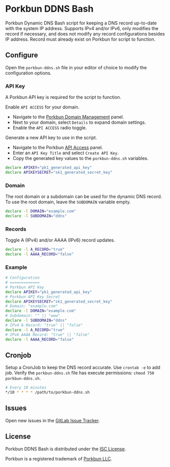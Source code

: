 # Porkbun DDNS Bash
Porkbun Dynamic DNS Bash script for keeping a DNS record up-to-date with the system IP address. Supports IPv4 and/or IPv6, only modifies the record if necessary, and does not modify any record configurations besides IP address. Record must already exist on Porkbun for script to function.

## Configure
Open the `porkbun-ddns.sh` file in your editor of choice to modify the configuration options.

### API Key
A Porkbun API key is required for the script to function.

Enable `API ACCESS` for your domain.

+ Navigate to the [Porkbun Domain Management](https://porkbun.com/account/domainsSpeedy) panel.
+ Next to your domain, select `Details` to expand domain settings.
+ Enable the `API ACCESS` radio toggle.

Generate a new API key to use in the script.

+ Navigate to the Porkbun [API Access](https://porkbun.com/account/api) panel.
+ Enter an `API Key Title` and select `Create API Key`.
+ Copy the generated key values to the `porkbun-ddns.sh` variables.

```bash
declare APIKEY="pk1_generated_api_key"
declare APIKEYSECRET="sk1_generated_secret_key"
```

### Domain
The root domain or a subdomain can be used for the dynamic DNS record. To use the root domain, leave the `SUBDOMAIN` variable empty.

```bash
declare -l DOMAIN="example.com"
declare -l SUBDOMAIN="ddns"
```

### Records
Toggle A (IPv4) and/or AAAA (IPv6) record updates.

```bash
declare -l A_RECORD="true"
declare -l AAAA_RECORD="false"
```

### Example

```bash
# Configuration
# =============
# Porkbun API Key
declare APIKEY="pk1_generated_api_key"
# Porkbun API Key Secret
declare APIKEYSECRET="sk1_generated_secret_key"
# Domain: "example.com"
declare -l DOMAIN="example.com"
# Subdomain: "" || "www"
declare -l SUBDOMAIN="ddns"
# IPv4 A Record: "true" || "false"
declare -l A_RECORD="true"
# IPv6 AAAA Record: "true" || "false"
declare -l AAAA_RECORD="false"
```

## Cronjob
Setup a CronJob to keep the DNS record accurate. Use `crontab -e` to add job.
Verify the `porkbun-ddns.sh` file has execute permissions: `chmod 750 porkbun-ddns.sh`.

```bash
# Every 10 minutes
*/10 * * * * /path/to/porkbun-ddns.sh
```

## Issues
Open new issues in the [GitLab Issue Tracker](https://gitlab.com/whateverbits/porkbun-ddns-bash/-/issues).

## License
Porkbun DDNS Bash is distributed under the [ISC License](https://gitlab.com/whateverbits/porkbun-ddns-bash/-/blob/main/LICENSE).

Porkbun is a registered trademark of [Porkbun LLC](https://porkbun.com/).
